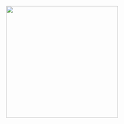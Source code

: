 <p align="center"><a href="https://dashboard.heroku.com/new?template=https%3A%2F%2Fgithub.com%2Frajasahab3891%2Fking"><img src="https://img.shields.io/badge/Deploy%20To%20Heroku-hotpink?style=for-the-badge&logo=heroku" width="300"/></a></p>